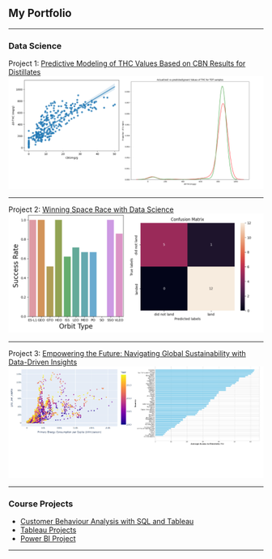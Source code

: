 ## My Portfolio

---

### Data Science 

Project 1: [Predictive Modeling of THC Values Based on CBN Results for Distillates](https://www.kaggle.com/code/femiolawale/distillate-potency-prediction?scriptVersionId=145139556)
<img src="images/potency_modelling.png"/>

---
Project 2: [Winning Space Race with Data Science](https://github.com/olafem/oluwafemi/blob/master/SpaceX%20Capstone%20Project_Femi.pdf)
<img src="images/Space_race.png"/>

---
Project 3: [Empowering the Future: Navigating Global Sustainability with Data-Driven Insights](https://www.kaggle.com/code/femiolawale/global-sustainable-energy?scriptVersionId=146179838)
<img src="images/Sustainable_energy.png"/>

---

### Course Projects

- [Customer Behaviour Analysis with SQL and Tableau](https://public.tableau.com/views/CustomerBehaviourAnalysiswithSQLandTableau/Overview?:language=en-US&:display_count=n&:origin=viz_share_link)
- [Tableau Projects](https://public.tableau.com/app/profile/oluwafemi.olawale)
- [Power BI Project](https://app.powerbi.com/links/VdutdIRLLy?ctid=4a1e5cee-f43e-451d-b150-1486f954ef55&pbi_source=linkShare)


---



